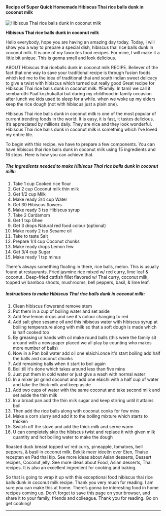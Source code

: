             

#### Recipe of Super Quick Homemade Hibiscus Thai rice balls dunk in coconut milk

![Hibiscus Thai rice balls dunk in coconut milk](https://img-global.cpcdn.com/recipes/5b514eca49ebbf2a/751x532cq70/hibiscus-thai-rice-balls-dunk-in-coconut-milk-recipe-main-photo.jpg)

**Hibiscus Thai rice balls dunk in coconut milk**

Hello everybody, hope you are having an amazing day today. Today, I will show you a way to prepare a special dish, hibiscus thai rice balls dunk in coconut milk. It is one of my favorites food recipes. For mine, I will make it a little bit unique. This is gonna smell and look delicious.

ABOUT Hibiscus thai riceballs dunk in coconut milk RECIPE. Believer of the fact that one way to save your traditional recipe is through fusion foods which led me to the idea of traditional thai and south indian sweet delicacy to give a twist with hibiscus which turned out really good Great recipe for Hibiscus Thai rice balls dunk in coconut milk. #Family. In tamil we call it sembaruthi Paal kozhukattai but during my childhood in family occasion after lunch we kids used to sleep for a while. when we woke up my elders keep the rice dough (not with hibiscus just a plain one).

Hibiscus Thai rice balls dunk in coconut milk is one of the most popular of current trending foods in the world. It is easy, it is fast, it tastes delicious. It’s appreciated by millions daily. They are nice and they look wonderful. Hibiscus Thai rice balls dunk in coconut milk is something which I’ve loved my entire life.

To begin with this recipe, we have to prepare a few components. You can have hibiscus thai rice balls dunk in coconut milk using 15 ingredients and 16 steps. Here is how you can achieve that.

##### The ingredients needed to make Hibiscus Thai rice balls dunk in coconut milk:

1.  Take 1 cup Cooked rice flour
2.  Get 2 cup Coconut milk thin milk
3.  Get 1/2 cup Milk
4.  Make ready 3/4 cup Water
5.  Get 30 Hibiscus flowers
6.  Make ready 3 tsp Hibiscus syrup
7.  Take 2 Cardamom
8.  Get 1 tsp Ghee
9.  Get 3 drops Natural red food colour (optional)
10.  Make ready 2 tsp Sesame oil
11.  Take to taste Salt
12.  Prepare 1/4 cup Coconut chunks
13.  Make ready drops Lemon few
14.  Get 3/4 cup Sugar
15.  Make ready 1 tsp minus

There's always something floating in there, rice balls, melon. This is usually found at restaurants. Fried jasmine rice mixed w/ red curry, lime leaf & coconut.. Deep-fried catfish fillet flavored w/ Thai curry, coconut milk, topped w/ bamboo shoots, mushrooms, bell peppers, basil, & lime leaf.

##### Instructions to make Hibiscus Thai rice balls dunk in coconut milk:

1.  Clean hibiscus flowerand remove stem
2.  Put them in a cup of boiling water and set aside
3.  Add few lemon drops and see it's colour changing to red
4.  Add salt ghee sesame oil and this hibiscus water with hibiscus syrup at boiling temperature along with milk so that a soft dough is made which is half cooked too
5.  By greasing ur hands with oil make round balls (this were the family sit around with a newspaper placed we all play by counting who makes more number of balls)
6.  Now in a Pan boil water add oil one elaichi.once it's start boiling add half the balls and coconut chunks
7.  Add remaining balls when it start to boil again
8.  Boil till it's done which takes around less than five mins
9.  Just put them in cold water or just give a wash with normal water
10.  In a mixer jar grind coconut and add one elaichi with a half cup of water and take the thick milk and keep aside
11.  Add two cups of water with the same coconut and take second milk and set aside the thin milk
12.  In a broad pan add the thin milk sugar and keep stirring until it attains boil
13.  Then add the rice balls along with coconut cooks for few mins
14.  Make a corn slurry and add it to the boiling mixture which starts to thicken
15.  Switch off the stove and add the thick milk and serve warm
16.  U can completely skip the hibiscus twist and replace it with given milk quantity and hot boiling water to make the dough

Roasted duck breast topped w/ red curry, pineapple, tomatoes, bell peppers, & basil in coconut milk. Bekijk meer ideeën over Eten, Thaise recepten en Pad thai kip. See more ideas about Asian desserts, Dessert recipes, Coconut jelly. See more ideas about Food, Asian desserts, Thai recipes. It is also an excellent ingredient for cooking and baking.

So that is going to wrap it up with this exceptional food hibiscus thai rice balls dunk in coconut milk recipe. Thank you very much for reading. I am sure you can make this at home. There’s gonna be interesting food in home recipes coming up. Don’t forget to save this page on your browser, and share it to your family, friends and colleague. Thank you for reading. Go on get cooking!

* * *